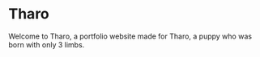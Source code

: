 <h1>Tharo</h1>

<p> Welcome to Tharo, a portfolio website made for Tharo, a puppy who was born with only 3 limbs.</p>